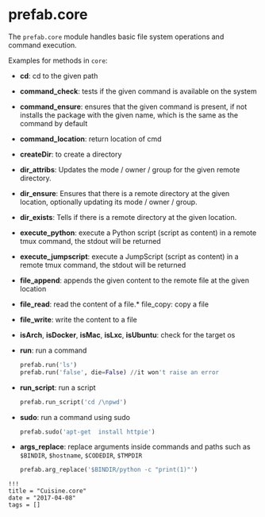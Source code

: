 # prefab.core

The `prefab.core` module handles basic file system operations and command execution.

Examples for methods in `core`:

- **cd**: cd to the given path
- **command_check**: tests if the given command is available on the system
- **command_ensure**: ensures that the given command is present, if not installs the package with the given name, which is the same as the command by default
- **command_location**: return location of cmd
- **createDir**: to create a directory
- **dir_attribs**: Updates the mode / owner / group for the given remote directory.
- **dir_ensure**: Ensures that there is a remote directory at the given location, optionally updating its mode / owner / group.
- **dir_exists**: Tells if there is a remote directory at the given location.
- **execute_python**: execute a Python script (script as content) in a remote tmux command, the stdout will be returned
- **execute_jumpscript**: execute a JumpScript (script as content) in a remote tmux command, the stdout will be returned
- **file_append**: appends the given content to the remote file at the given location
- **file_read**: read the content of a file.* file_copy: copy a file
- **file_write**: write the content to a file
- **isArch**, **isDocker**, **isMac**, **isLxc**, **isUbuntu**: check for the target os
- **run**: run a command

  ```python
  prefab.run('ls')
  prefab.run('false', die=False) //it won't raise an error
  ```

- **run_script**: run a script

  ```python
  prefab.run_script('cd /\npwd')
  ```

- **sudo**: run a command using sudo

  ```python
  prefab.sudo('apt-get  install httpie')
  ```

- **args_replace**: replace arguments inside commands and paths such as `$BINDIR`, `$hostname`, `$CODEDIR`, `$TMPDIR`

  ```python
  prefab.arg_replace('$BINDIR/python -c "print(1)"')
  ```

```
!!!
title = "Cuisine.core"
date = "2017-04-08"
tags = []
```
